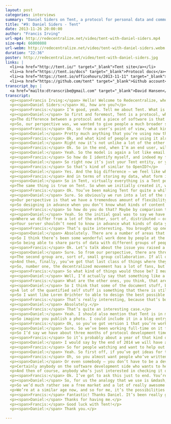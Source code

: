 ```yaml
---
layout: post
categories: interviews
summary: "Daniel Siders on Tent, a protocol for personal data and communications. How can decentralized standards replace centralized ones like HTTP?"
title: "#9: Daniel Siders - Tent"
date: 2013-11-26 20:00:00
author: "Francis Irving"
url-mp4: http://redecentralize.net/video/tent-with-daniel-siders.mp4
size-mp4: 66000808
url-webm: http://redecentralize.net/video/tent-with-daniel-siders.webm
duration: "22:36"
poster: http://redecentralize.net/video/tent-with-daniel-siders.jpg
links: |
  <li><a href="http://tent.io/" target="_blank">Tent site</a></li>
  <li><a href="https://tent.io/docs" target="_blank">Protocol docs</a></li>
  <li><a href="https://tent.io/officehours/2013-11-11" target="_blank">Office hours &ndash; Nov 2013</a></li>
  <li><a href="https://github.com/tent" target="_blank">Github account</a></li>
transcript_by: |
  <a href="mailto:dtranscribe@gmail.com" target="_blank">David Hansen</a>
transcript: 
  <p><span>Francis Irving:</span> Hello! Welcome to Redecentralize, where today we’re interviewing Daniel Siders, who’s one of the founder-architects of the Tent protocol. Hello Daniel.</p>
  <p><span>Daniel Siders:</span> Hi, how are you?</p>
  <p><span>Francis:</span> I’m good, yeah. Tell me about Tent. What is it? What does it do? Who’s it aimed at?</p>
  <p><span>Daniel:</span> So first and foremost, Tent is a protocol, which separates it quite a bit from a lot of the other projects that are out there. It’s not a piece of software. It’s not an application. So it behaves a lot more like email or the web, traditionally. Email is powered by a number of different protocols like IMAP and SMTP. The web is more commonly known as being powered by HTTP.</p>
  <p>The difference between a protocol and a piece of software is that a protocol is basically just a single human-readable document. It’s a piece of paper that tells other software developers how they could write a new piece of software that communicates using that protocol. So that’s why Google can wake up one morning and decide they want to create a brand new browser called Chrome, and it’s going to play really well with all of the existing web pages that are out there, and the servers.</p>
  <p>So, our perspective was, we wanted to give people a much broader set of options rather than just say, ‘Here’s an application or piece of software. Either you like it and you use it, or you don’t.’ Tent gives software developers the option to create a plethora of different kinds of applications.</p>
  <p><span>Francis:</span> Ok, so from a user’s point of view, what kind of applications would they be?</p>
  <p><span>Daniel:</span> Pretty much anything that you’re using now that revolves around personal data. So it could be something — and I guess communications is the other huge side of it — so, everything from Twitter to Dropbox to Google Docs are the kinds of applications that could be powered by Tent in the future. Basically, Tent gives you personally a single server where all of your data lives, not unlike having an email server, and then secondarily, any variety of applications. So you have applications that create data, store it on the server, and then your Tent server and mine would exchange posts and talk to each other. Those posts could be something like a short microblogging message, like a tweet, or it could be something like the operational transform data that makes up a Google Documents post, that is basically a real-time collaborative document editor.</p>
  <p><span>Francis:</span> Ok, and what kind of people are using it already, for what kind of applications?</p>
  <p><span>Daniel:</span> Right now it’s not unlike a lot of the other distributed social communities that are out there. So it’s been pretty popular with early adopters who want to really get their hands dirty with the nitty-gritty of the protocol. But in general we’ve been working on it for about a year, and the idea is, until we hit 1.0 the API won’t be set in stone. So we’re discouraging people from developing a lot of production-ready applications because we don’t want them to have to go back and rewrite things when there’s a breaking change in the protocol.</p>
  <p><span>Francis:</span> Ok. So in the end, when I’m an end user, will I maybe have my own Tent server or use one that’s hosted for me by an ISP or something?</p>
  <p><span>Daniel:</span> Yeah. So the model is again a lot like email. So probably your ISP or maybe your mobile phone provider might be one company that’s offering you Tent services. I probably have an email account right now with my home ISP, although I’ve never checked it. Similarly, there will probably be free Tent providers who are ad-supported, like Gmail or Yahoo! are today. There will also be paid ones, like say FastMail or Lavabit, that are offering additional security or privacy on top of it. And of course, like any decentralized protocol, anybody could choose to host their own Tent server at home, although we expect to see an ecosystem that looks a lot like email does today, with 90% of users spread across a small number of commercial providers which are mostly free; a long tail of institutions, like universities and corporations that, for security or privacy or economic reasons want to manage their own infrastructure; and then a handful of individual users who, for fun, as a hobby, or for privacy/security or just technical reasons want to host their own Tent server — that of course is always a possibility.</p>
  <p><span>Francis:</span> So how do I identify myself, and indeed my friends or people I want to communicate with?</p>
  <p><span>Daniel:</span> So right now it’s just your Tent entity, or your Tent address — is basically a URL. So the idea was essentially like, I might have danielsiders.com as my personal website and I’m just going to use that as my Tent ID. So if you’re handing out the business card that you’ve got, it’s the same URL probably that you already control and publish.</p>
  <p><span>Francis:</span> So that’s kind of similar to OpenID?</p>
  <p><span>Daniel:</span> Yes. And the big difference — we feel like when OpenID was first promoted there were a number of problems that led to it not being widely adopted. But in particular, using the entity — the URL — didn’t work out as well for them because personal domains hadn’t been widely adopted. If you look today you see a lot of things like the flavors.me and almost everybody I run into in the industry has a personal domain, and we’re much more used to that. You see it on Twitter bios. Whereas a few years ago that wasn’t really as widely spread. So that’s come into the common parlance much more.</p>
  <p><span>Francis:</span> And in terms of storing my data, what form is that kept in? Because it strikes me as noticeably different from say, email, as an email server just stores email, whereas here you’re storing all kinds of data, potentially.</p>
  <p><span>Daniel:</span> So in Tent, virtually everything is a Tent post, which is most directly similar to a desktop file system. So, where you’re looking at posts on Tent would be like files on your computer. And there are post types just like there are file types. And just like on the desktop, any developer can create a new post type. So you start off with a few that, kind of, ship with the operating system, like just .txt files, but then maybe someone comes out with a great document editor that’s, you know, .doc files, and then Photoshop comes along and there’s .psd.</p>
  <p>The same thing is true on Tent. So when we initially created it, we threw a few kinds of post types out into the wild for things like microblogging and photo sharing. But when somebody comes along and says, ‘I want to do cloud-backed file sync with Tent,’ they’re going to create a whole new set of post types. From your Tent server’s perspective a post is a post, just like your desktop says a file is a file. OS X or Windows doesn’t need to know so much how to read those files as what applications want to read them, so that when you say I want to open this post, it sends it to the right application. The same model is true for Tent.</p>
  <p><span>Francis:</span> Ok. You’ve been making Tent for quite a while now. Can you tell me what — most technically, what’s been the most interesting thing about making a protocol like this.</p>
  <p><span>Daniel:</span> Sure. So obviously we run into a lot of the same challenges that some of the folks at, for example, like Diaspora have dealt with, with just any of the decentralization problems, so that one question is &mdash; how granular do you want to be? The other is, obviously — the big one for all of us is around adoption. But on the technical side, a protocol versus software is really different.</p>
  <p>Our perspective is that we have a tremendous amount of flexibility until we reach 1.0, but once we release Tent 1.0 we want to be hands-off and let it sit there for maybe as much as decade, not unlike HTTP. You want that to be done and really solid, and certainly not have any breaking changes for a long time.</p>
  <p>So designing in advance when you don’t know what kinds of content people want to store, how they’ll want to share it, that’s a big challenge. And doing it from the perspective of, it’s not a single model with a piece of software that we control and we can just push an update of oh, you know, gosh, we decided to change everything. We don’t have that flexibility. So once we hit 1.0, that protocol document, that specification, is set in stone, and we really have to make sure that we’ve imagined as many classes of possibilities as we can early on.</p>
  <p><span>Francis:</span> So how do you do that? Maybe by comparison to HTTP and things that did or didn’t change in that, or that aren’t used in that.</p>
  <p><span>Daniel:</span> Yeah. So the initial goal was to say we have to look at this from the perspective of being content agnostic. A lot of — and I should say, Tent is not necessarily social in nature. We originally had things like microblogging in mind for Tent, but the idea quickly expanded to include things like Dropbox, and even a lot of enterprise possibilities.</p>
  <p>Where we differ from a lot of the other, sort of, distributed — or decentralized — social groups is that we didn’t say we can imagine all the forms of content that exist &mdash; there are blogs, and there are microblogs, and there are photos, and there are comments. The reality is open source has done an ok job of cloning a lot of the existing commercial applications, but you want to leapfrog Google and Facebook and Twitter. You want to say, ‘What can’t they conceive of right now?’ Because that’s what we’re going to be using five, ten, fifteen years down the line. And from our perspective, we’ve got to be able to handle that. So basically by saying Tent should be agnostic to content.</p>
  <p>Your server shouldn’t need to know in advance what kinds of data you might want to store, whether that’s something like quantified self — here’s every 15 minutes my blood pressure, or whether that’s something like a microblog that we’re very familiar with at this point, or something like a hologram. I mean, who knows what we’re going to want to be sharing. But we say applications want to create arbitrary data, which, in terms of structuring it, we said the posts themselves are JSON, which is a really nice, very common, very accessible structured data format, and they have the option of adding binary attachments, so anything that’s actually a file that you’re uploading would be an attachment, and then the metadata for that file would be in a post, for example. And that combination gives us a tremendous amount of flexibility.</p>
  <p><span>Francis:</span> That’s quite interesting. You brought up one of the reasons people often say they’re doing this decentralization stuff, is because of possibilities. That we’re not really using networks in ways that — to their full possibilities at the moment. We’re quite constrained by the web and by the solutions we’re using. So can you see particular things that things like Tent letting people experiment more with different content types of. . . ?</p>
  <p><span>Daniel:</span> Absolutely. There are a number of areas that we’re particularly interested in, but from a broader perspective, Facebook has positioned themselves on a corporate level as being the social utility, sort of like the electric company. And I think we all recognize, whether we like or dislike the centralized providers of this, that there is a necessity to have a utility, something that is broadly accessible to all of your applications. That’s the communications layer and the social graph layer. Once you have that accessible anywhere with an agnostic set of data formats, you can do some really interesting things.</p>
  <p>So I think there’s been some wonderful work done by people at the Harvard Berkman Center, and especially Doc Searls, around the idea of intent casts, which we’re really excited in. There’s a tremendous amount to be done in the area of exchanging bounding boxes or high frequency social transactions. Applications like Loopt, which was one of the first location-based applications pre-smartphone — was really neat. It would tell you if you and I are friends and we both happen to be in Paris at the same time. If we’re within a mile of each other it’ll send us a both a message. That’s really neat, but it’s incredibly problematic from the perspective of, I have to always share my location with the good people at Loopt. Doing something like that in a decentralized ecosystem is challenging, but entirely possible.</p>
  <p>So being able to share parts of data with different groups of people and have two-way negotiation gets very interesting. And so, high-frequency programmatic data exchanged. So rather than me saying I’m checking in now, having my location persistently go back to my Tent server, and then my Tent server and yours are exchanging information at high speed, only a small percentage of which actually surfaces in an application that you or I would use.</p>
  <p><span>Francis:</span> Ok. Let’s talk about the issue you raised a bit earlier, which is the big one for all of these projects, which is &mdash; how do you plan to get there in terms of adoption?</p>
  <p><span>Daniel:</span> Sure. So from our perspective, there are three classes of applications. Group one you use only alone. It wouldn’t matter if you were the only user of it in the entire world, you’d still be getting the same level of value out of it. So if I play Tetris on my computer, I don’t care if I’m the only Tetris player in the world, I’m still having fun.</p>
  <p>The second group are, sort of, small group collaboration. If all of my family members, or all of my classmates, or all of my friends, or all of my coworkers were on it; we’re good, because it’s just about the internal sharing — sharing private family photos or communicating with a small group of people, collaborating around certain files. It doesn’t matter so long as all of us are able to use it. It doesn’t matter if there is one other user, a million, a billion others.</p>
  <p>And then, finally, you’ve got that last class of things where they generate tremendous amounts of value proportionate to the number of global users. Most of the ‘social lab’ as we’re familiar with it today falls into that last category. That — as far as we’re concerned, it would be amazing if we ever get to a space where Tent is that, has permeated that much space, but we can’t assume that we’ll ever reach there.</p>
  <p>So, number one, the decentralized movement has a lot of fans, but they’re generally people who they’re the only one in their real-life social network who is a fan. So we want to give them a lot of things they can start using today, that it doesn’t matter if anyone else in the world uses. And then from there. . .</p>
  <p><span>Francis:</span> So what kind of things would those be? I mean, the obvious one that strikes me is storing my documents and backing them up because often there’s. . .</p>
  <p><span>Daniel:</span> Well, I’d actually say that something like a cloud-backed file sync, something like a Dropbox or a SkyDrive or an iCloud, actually falls more into that second group, but certainly it does cross the boundaries. So a service like Dropbox is incredibly useful for me alone, but has a ton of added value when my friends, family, coworkers start using it. So then like Backblaze is more really just me, but absolutely that’s something that we’ve been working on, and we’ve had a few alpha releases around that space.</p>
  <p><span>Francis:</span> What are the other ones, you think, that are useful just for one person?</p>
  <p><span>Daniel:</span> So I think that some of the document stuff, but there’s an interesting set of publishing — so blogging, for example, being able to use Tent as sort of your CMS and then render some of that out as a website, as an RSS, but also publish through Tent. So a lot of the things that we do that are universally consumed but are more like, you create a poster, almost, when you publish a website, whereas the data itself needs to be stored somewhere where you have all of your drafts and all of your old comments and your style set — that could live in Tent really well.</p>
  <p>A lot of the quantified self stuff is something that there is still really a lot of early adoption around and hasn’t standardized. So I’d love to see a world where all the sensors — like a pedometer or something — that’s syncing back to my Tent server rather than to a proprietary API like Fitbit or Withings, which would open up that space a lot, because right now one of the biggest challenges is, you’ve got the service provider, the UI designer, and the people who are making the hardware all one company. It’s possible to be really good at one of those things, but nobody, even the Jawbones, the Nike, have really nailed all three of those.</p>
  <p>So I want like Loren Brichter to able to design the best possible UI for me to visualize my fitness stuff, and I want somebody who’s really good at infrastructure to be providing my Tent server, and I want people who are really good at embedded electronics to be able to make all sorts of different actual devices including a lot of people who just want to hack together some electronics on their own. Currently none of that is really accessible, so if Tent were to provide a single sort of set of APIs to allow everybody from the application developers to the service providers to the device creators to all play together from day one.</p>
  <p><span>Francis:</span> That’s really interesting, because that’s both quite sensitive data and it’s also data where you often want to correlate data from different sources, potentially, to understand...</p>
  <p><span>Daniel:</span> Absolutely.</p>
  <p><span>Francis:</span> That’s quite an interesting case.</p>
  <p><span>Daniel:</span> Yeah. I should also mention that Tent is in many ways, although certainly not entirely, modeled off of Ted Nelson’s Xanadu, and so we adopt a lot of their ideas around how deep linking between content should work. So once you start getting a lot of information in Tent, being able to remix other people’s information becomes very interesting.</p>
  <p>So imagine you publish a photo. I could include it in a blog entry of mine without worrying about what your content license is, because all I’m really doing is providing a link to that photo, and then my reader’s applications are then going to load that content from you if you’ve made it available to them. But you might choose not to. You might choose to start charging them for it later on. There’s a tremendous amount of flexibility in how that content is shared and reused.</p>
  <p><span>Francis:</span> Ok, so you’ve got version 1 that you’re working towards. What’s the timescale for that?</p>
  <p><span>Daniel:</span> Sure. So we’ve been working full-time on it for just a little over a year now. We announced it the end of August or September last year. We’re at — 0.4 will be coming out in the next month or so, which is about 60% of the way to 1.0. There’s one more major release after that and then it’s mostly cleanup. Our development process has always been built around application-driven development. We don’t like to make this an entirely academic process. So what we might think in general about what kinds of rules ought to govern the creation of the protocol, we tend to step back and not actually implement anything critical until we or someone else are working on an application that can actually make use of those new features. Otherwise we risk designing something that made a lot of sense intellectually, but very little sense practically.</p>
  <p>So I’d say we have about three months of protocol development time and then maybe another couple of months to implement some of that in the reference servers. But we’ll hold off on rolling a lot of that out until there are applications and developers who are making use of them, because otherwise it’s sort of a risky decision to publish something that might need to change later because you conceived of it improperly.</p>
  <p><span>Francis:</span> So it’s probably about a year of that kind of development until it’s stable.</p>
  <p><span>Daniel:</span> I would say by the end of 2014 we will have a very strong 0.9 or have published 1.0. I would say that we’re at a point where there are few breaking changes that are expected. It’s mostly feature addition. So a lot of the more basic applications, everything that needs to be there is there. It’s mostly the more advanced, like internal content search — and the big one we’re holding off on right now is the optimizations between large commercial servers. So say you’re running a Tent hosting company and so am I, and we each have a million users, we obviously want to optimize the amount of traffic that goes between us. So I mean, if email is never done particularly well except on a certain ad hoc, provider-by-provider basis — whereas we have the opportunity to bake that into the protocol this time. But again, we want to wait until there are enough users, enough hosts, enough traffic to make those kinds of decisions.</p>
  <p><span>Francis:</span> So for people watching and want to help out in that next six months’ period, what’s the best way they can get involved and help make this happen?</p>
  <p><span>Daniel:</span> Yeah. So first off, if you’ve got ideas for the kinds of applications that you’d love to see built on generic social APIs, now’s the time to speak up on a mailing list, an IRC, or, best of all would be using Tent — to say, ‘Hey,’ either ‘Make sure that this kind of sharing would be supported,’ or ‘How would an application of this type work using Tent?’ Because the more actual use cases we have in mind, the more likely it is that we will really hit the nail on the head with that generic model.</p>
  <p><span>Francis:</span> Oh, so you almost want people who’ve written particularly interesting applications before and then know about them.</p>
  <p><span>Daniel:</span> Or even somebody — you don’t have to be a developer, but even like ‘I want to be able to do X with my family, with my friends, in my workplace.’ We certainly haven’t thought of all the types of sharing that happen. Obviously we’re coming at this from the perspective of our own experience, and so people with other experiences — some of the most interesting feedback has been from people with certain sets of sensory disabilities or people who have very, very different lifestyles than we do, because we can often presume other people think the way we do when that’s not the case. So just people from a variety of backgrounds, that level of diversity is always helpful.</p>
  <p>Certainly anybody on the software development side who wants to help out with reference implementation or make their own Tent apps are always welcome, although we do put a warning label on saying ‘Everything is subject to change,’ so this is not the time to make, you know, the next huge, world-taking-over app with Tent because the rug might get pulled out from under you in the short term.</p>
  <p>And then of course, anybody who’s just interested in checking it out, now is a great time to stop by, whether you want to help with things like documentation and tutorials, or whether you just want to be involved in the conversation.</p>
  <p><span>Francis:</span> Ok. I’ve got to ask this just to end. You’re obviously putting lots of energy into this. You’re very — I loved watching your ‘Office Hours’ videos, it’s like lots of action there. What’s motivating you? What’s keeping you going?</p>
  <p><span>Daniel:</span> So, for us the analogy that we use is &mdash; if Facebook or Twitter or Dropbox has a strong parallel to AOL or CompuServe back in the day — the dial-in ISPs, then Tent should be playing the role the World Wide Web did. And so there’s a tremendous amount of value, if you’re one of these big centralized companies, in keeping stuff locked up in a silo. But would you rather own 100% of a small marketplace or 2% of a giant marketplace? So the number of things that we do on the web today that would never have been possible if AOL had remained dominant and the web had never emerged. It would just be really, really boring comparatively.</p>
  <p>So we’d much rather see a free market and a lot of really awesome stuff happening. So I have — I think we (all the Tent team) have — a list of these personal applications, we’ve always wanted something that did X, or Y, or Z, and that’s great, but it’s really the stuff that we can’t imagine, the stuff that in 1992, 1995, you’ve been thinking about, gosh, if only there was a more open ecosystem. I mean that’s — we’ve had quite a few decades at this point of open development on the web that’s produced things that couldn’t have been imagined when the web started, let alone when we were just on these proprietary systems.</p>
  <p>We’re at a similar age now, and so for me, it’s the possibilities of things we haven’t anticipated yet that will be enabled with this very generic framework for sharing.</p>
  <p><span>Francis:</span> Fantastic! Thanks Daniel. It’s been really good talking to you.</p>
  <p><span>Daniel:</span> Thanks for having me.</p>
  <p><span>Francis:</span> Good luck with Tent!</p>
  <p><span>Daniel:</span> Thank you.</p>

---
```

